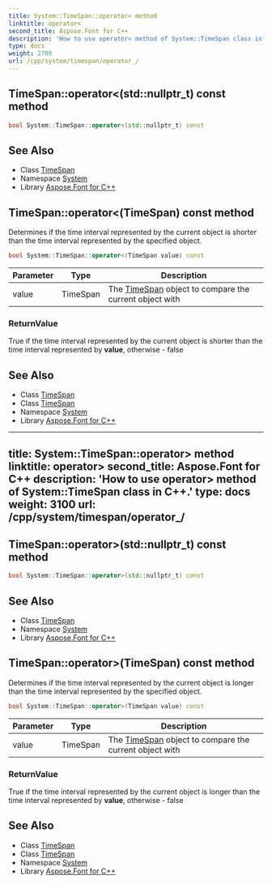 ```yaml
---
title: System::TimeSpan::operator< method
linktitle: operator<
second_title: Aspose.Font for C++
description: 'How to use operator< method of System::TimeSpan class in C++.'
type: docs
weight: 2700
url: /cpp/system/timespan/operator_/
---
```

## TimeSpan::operator<(std::nullptr_t) const method




```cpp
bool System::TimeSpan::operator<(std::nullptr_t) const
```

## See Also

* Class [TimeSpan](../)
* Namespace [System](../../)
* Library [Aspose.Font for C++](../../../)
## TimeSpan::operator<(TimeSpan) const method


Determines if the time interval represented by the current object is shorter than the time interval represented by the specified object.

```cpp
bool System::TimeSpan::operator<(TimeSpan value) const
```


| Parameter | Type | Description |
| --- | --- | --- |
| value | TimeSpan | The [TimeSpan](../) object to compare the current object with |

### ReturnValue

True if the time interval represented by the current object is shorter than the time interval represented by **value**, otherwise - false

## See Also

* Class [TimeSpan](../)
* Class [TimeSpan](../)
* Namespace [System](../../)
* Library [Aspose.Font for C++](../../../)
---
title: System::TimeSpan::operator> method
linktitle: operator>
second_title: Aspose.Font for C++
description: 'How to use operator> method of System::TimeSpan class in C++.'
type: docs
weight: 3100
url: /cpp/system/timespan/operator_/
---
## TimeSpan::operator>(std::nullptr_t) const method




```cpp
bool System::TimeSpan::operator>(std::nullptr_t) const
```

## See Also

* Class [TimeSpan](../)
* Namespace [System](../../)
* Library [Aspose.Font for C++](../../../)
## TimeSpan::operator>(TimeSpan) const method


Determines if the time interval represented by the current object is longer than the time interval represented by the specified object.

```cpp
bool System::TimeSpan::operator>(TimeSpan value) const
```


| Parameter | Type | Description |
| --- | --- | --- |
| value | TimeSpan | The [TimeSpan](../) object to compare the current object with |

### ReturnValue

True if the time interval represented by the current object is longer than the time interval represented by **value**, otherwise - false

## See Also

* Class [TimeSpan](../)
* Class [TimeSpan](../)
* Namespace [System](../../)
* Library [Aspose.Font for C++](../../../)
